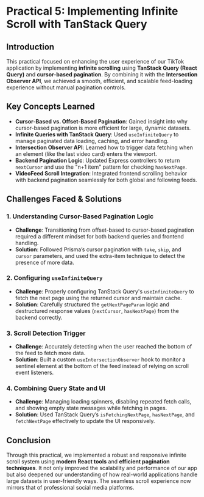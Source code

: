 
# Practical 5: Implementing Infinite Scroll with TanStack Query

## Introduction

This practical focused on enhancing the user experience of our TikTok application by implementing **infinite scrolling** using **TanStack Query (React Query)** and **cursor-based pagination**. By combining it with the **Intersection Observer API**, we achieved a smooth, efficient, and scalable feed-loading experience without manual pagination controls.



## Key Concepts Learned

* **Cursor-Based vs. Offset-Based Pagination**: Gained insight into why cursor-based pagination is more efficient for large, dynamic datasets.
* **Infinite Queries with TanStack Query**: Used `useInfiniteQuery` to manage paginated data loading, caching, and error handling.
* **Intersection Observer API**: Learned how to trigger data fetching when an element (like the last video card) enters the viewport.
* **Backend Pagination Logic**: Updated Express controllers to return `nextCursor` and use the "n+1 item" pattern for checking `hasNextPage`.
* **VideoFeed Scroll Integration**: Integrated frontend scrolling behavior with backend pagination seamlessly for both global and following feeds.



## Challenges Faced & Solutions

### 1. Understanding Cursor-Based Pagination Logic

* **Challenge**: Transitioning from offset-based to cursor-based pagination required a different mindset for both backend queries and frontend handling.
* **Solution**: Followed Prisma’s cursor pagination with `take`, `skip`, and `cursor` parameters, and used the extra-item technique to detect the presence of more data.



### 2. Configuring `useInfiniteQuery`

* **Challenge**: Properly configuring TanStack Query's `useInfiniteQuery` to fetch the next page using the returned cursor and maintain cache.
* **Solution**: Carefully structured the `getNextPageParam` logic and destructured response values (`nextCursor`, `hasNextPage`) from the backend correctly.



### 3. Scroll Detection Trigger

* **Challenge**: Accurately detecting when the user reached the bottom of the feed to fetch more data.
* **Solution**: Built a custom `useIntersectionObserver` hook to monitor a sentinel element at the bottom of the feed instead of relying on scroll event listeners.



### 4. Combining Query State and UI

* **Challenge**: Managing loading spinners, disabling repeated fetch calls, and showing empty state messages while fetching in pages.
* **Solution**: Used TanStack Query’s `isFetchingNextPage`, `hasNextPage`, and `fetchNextPage` effectively to update the UI responsively.



## Conclusion

Through this practical, we implemented a robust and responsive infinite scroll system using **modern React tools** and **efficient pagination techniques**. It not only improved the scalability and performance of our app but also deepened our understanding of how real-world applications handle large datasets in user-friendly ways. The seamless scroll experience now mirrors that of professional social media platforms.


